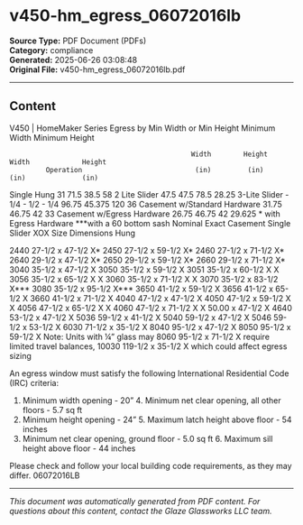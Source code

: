 ﻿# v450-hm_egress_06072016lb

**Source Type:** PDF Document (PDFs)  
**Category:** compliance  
**Generated:** 2025-06-26 03:08:48  
**Original File:** v450-hm_egress_06072016lb.pdf

---

## Content

V450 | HomeMaker Series
Egress by Min Width or Min Height
                                                  Minimum Width                      Minimum Height

                                                 Width        Height              Width             Height
             Operation                            (in)         (in)                (in)              (in)

 Single Hung                                    31            71.5              38.5                58
 2 Lite Slider                                  47.5          47.5              78.5                28.25
 3-Lite Slider - 1/4 - 1/2 - 1/4                96.75         45.375           120                  36
 Casement w/Standard Hardware                   31.75         46.75             42                  33
 Casement w/Egress Hardware                     26.75         46.75             42                  29.625
                                            * with Egress Hardware       ***with a 60 bottom sash
 Nominal             Exact                       Casement       Single        Slider      XOX
  Size            Dimensions                                    Hung

   2440       27-1/2 x 47-1/2                        X*
   2450       27-1/2 x 59-1/2                        X*
   2460       27-1/2 x 71-1/2                        X*
   2640       29-1/2 x 47-1/2                        X*
   2650       29-1/2 x 59-1/2                        X*
   2660       29-1/2 x 71-1/2                        X*
   3040       35-1/2 x 47-1/2                        X
   3050       35-1/2 x 59-1/2                        X
   3051       35-1/2 x 60-1/2                        X               X
   3056       35-1/2 x 65-1/2                        X               X
   3060       35-1/2 x 71-1/2                        X               X
   3070       35-1/2 x 83-1/2                                        X***
   3080       35-1/2 x 95-1/2                                        X***
   3650       41-1/2 x 59-1/2                                        X
   3656       41-1/2 x 65-1/2                                        X
   3660       41-1/2 x 71-1/2                                        X
   4040       47-1/2 x 47-1/2                                                    X
   4050       47-1/2 x 59-1/2                                        X           X
   4056       47-1/2 x 65-1/2                                        X           X
   4060       47-1/2 x 71-1/2                                        X           X
              50.00 x 47-1/2                                                     X
   4640       53-1/2 x 47-1/2                                                    X
   5036       59-1/2 x 41-1/2                                                    X
   5040       59-1/2 x 47-1/2                                                    X
   5046       59-1/2 x 53-1/2                                                    X
   6030       71-1/2 x 35-1/2                                                    X
   8040       95-1/2 x 47-1/2                                                              X
   8050       95-1/2 x 59-1/2                                                              X
                                                                                                        Note: Units with ¼” glass may
   8060       95-1/2 x 71-1/2                                                              X            require limited travel balances,
  10030      119-1/2 x 35-1/2                                                              X            which could affect egress sizing


An egress window must satisfy the following International Residential Code (IRC) criteria:
1. Minimum width opening - 20”                          4. Minimum net clear opening, all other floors - 5.7 sq ft
2. Minimum height opening - 24”                         5. Maximum latch height above floor - 54 inches
3. Minimum net clear opening, ground floor - 5.0 sq ft  6. Maximum sill height above floor - 44 inches

Please check and follow your local building code requirements, as they may differ.
                                                                                                                                           06072016LB

---

*This document was automatically generated from PDF content. For questions about this content, contact the Glaze Glassworks LLC team.*
